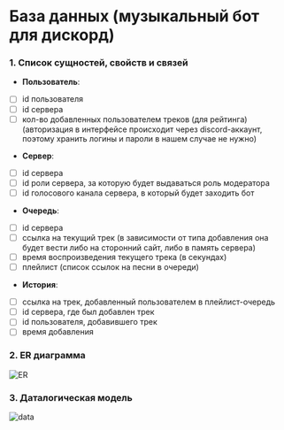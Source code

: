 # База данных (музыкальный бот для дискорд)

### 1. Список сущностей, свойств и связей

- **Пользователь**:
- [ ] id пользователя
- [ ] id cервера
- [ ] кол-во добавленных пользователем треков (для рейтинга)
(авторизация в интерфейсе происходит через discord-аккаунт, поэтому хранить логины и пароли в нашем случае не нужно)
- **Сервер**:
- [ ] id сервера 
- [ ] id роли сервера, за которую будет выдаваться роль модератора
- [ ] id голосового канала сервера, в который будет заходить бот
- **Очередь**:
- [ ] id сервера
- [ ] ссылка на текущий трек (в зависимости от типа добавления она будет вести либо на сторонний сайт, либо в память сервера)
- [ ] время воспроизведения текущего трека (в секундах)
- [ ] плейлист (список ссылок на песни в очереди)
- **История**:
- [ ] ссылка на трек, добавленный пользователем в плейлист-очередь
- [ ] id сервера, где был добавлен трек
- [ ] id пользователя, добавившего трек
- [ ] время добавления

### 2. ER диаграмма
![ER](https://media.discordapp.net/attachments/755814596383735848/911166374599073832/2.png)
### 3. Даталогическая модель
![data](https://media.discordapp.net/attachments/755814596383735848/911166374804619304/fd5b385ff6c46261.png)
